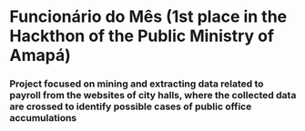 # Funcionário do Mês (1st place in the Hackthon of the Public Ministry of Amapá)
### Project focused on mining and extracting data related to payroll from the websites of city halls, where the collected data are crossed to identify possible cases of public office accumulations
